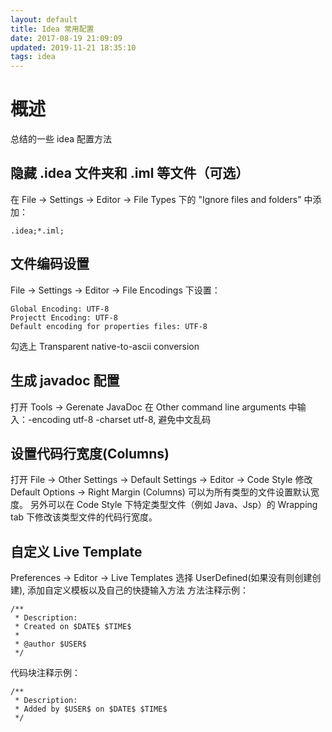 ```yaml
---
layout: default
title: Idea 常用配置
date: 2017-08-19 21:09:09
updated: 2019-11-21 18:35:10
tags: idea
---
```

# 概述
总结的一些 idea 配置方法

## 隐藏 .idea 文件夹和 .iml 等文件（可选）

在 File -> Settings -> Editor -> File Types 下的 "Ignore files and folders" 中添加：
```
.idea;*.iml;
```
## 文件编码设置
File -> Settings -> Editor -> File Encodings 下设置：
```
Global Encoding: UTF-8
Projectt Encoding: UTF-8
Default encoding for properties files: UTF-8
```
勾选上 Transparent native-to-ascii conversion

## 生成 javadoc 配置
打开 Tools -> Gerenate JavaDoc
在 Other command line arguments 中输入：-encoding utf-8 -charset utf-8, 避免中文乱码

## 设置代码行宽度(Columns)
打开 File -> Other Settings -> Default Settings -> Editor -> Code Style
修改 Default Options -> Right Margin (Columns) 可以为所有类型的文件设置默认宽度。
另外可以在 Code Style 下特定类型文件（例如 Java、Jsp）的 Wrapping tab 下修改该类型文件的代码行宽度。

## 自定义 Live Template
Preferences -> Editor -> Live Templates
选择 UserDefined(如果没有则创建创建), 添加自定义模板以及自己的快捷输入方法
方法注释示例：
```
/**
 * Description: 
 * Created on $DATE$ $TIME$
 * 
 * @author $USER$
 */
```
代码块注释示例：
```
/**
 * Description: 
 * Added by $USER$ on $DATE$ $TIME$
 */
```
